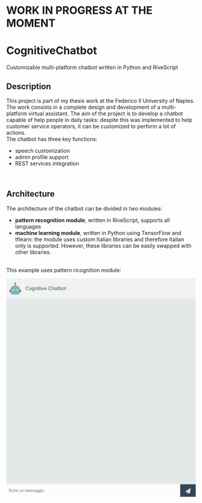 # WORK IN PROGRESS AT THE MOMENT

# CognitiveChatbot

Customizable multi-platform chatbot written in Python and RiveScript

## Description

This project is part of my thesis work at the Federico II University of Naples. The work consists in a complete design and development of a multi-platform virtual assistant. The aim of the project is to develop a chatbot capable of help people in daily tasks: despite this was implemented to help customer service operators, it can be customized to perform a lot of actions.
<br>The chatbot has three key functions:
- speech customization
- admin profile support
- REST services integration
<br>

## Architecture
The architecture of the chatbot can be divided in two modules:
- **pattern recognition module**, written in RiveScript, supports all languages
- **machine learning module**, written in Python using TensorFlow and tflearn: the module uses custom Italian libraries and 
therefore Italian only is supported. However, these libraries can be easily swapped with other libraries.
<br>
This example uses pattern ricognition module:
<br>

![screen1](/static/images/chatbot1.gif)
